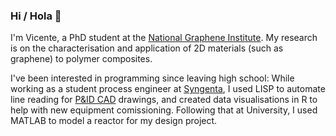 ### Hi / Hola 👋

I'm Vicente, a PhD student at the [National Graphene Institute](https://www.graphene.manchester.ac.uk/ngi/about/). My research is on the characterisation and application of 2D materials (such as graphene) to polymer composites.

I've been interested in programming since leaving high school: While working as a student process engineer at [Syngenta](https://www.syngenta.co.uk/huddersfield), I used LISP to automate line reading for [P&ID CAD](https://www.autodesk.com/developer-network/platform-technologies/autocad-p-id-and-plant-3d#:~:text=AutoCAD%20P%20ID%20software%20allows,of%20isometric%2C%20and%20orthographic%20drawings.&text=Learn%20more%20about%20AutoCAD%20P%26ID,3D%20in%20the%20product%20center.) drawings, and created data visualisations in R to help with new equipment comissioning. Following that at University, I used MATLAB to model a reactor for my design project.


<!--
**vinceyvincey/vinceyvincey** is a ✨ _special_ ✨ repository because its `README.md` (this file) appears on your GitHub profile.

Here are some ideas to get you started:

- 🔭 I’m currently working on ...
- 🌱 I’m currently learning ...
- 👯 I’m looking to collaborate on ...
- 🤔 I’m looking for help with ...
- 💬 Ask me about ...
- 📫 How to reach me: ...
- 😄 Pronouns: ...
- ⚡ Fun fact: ...
-->
